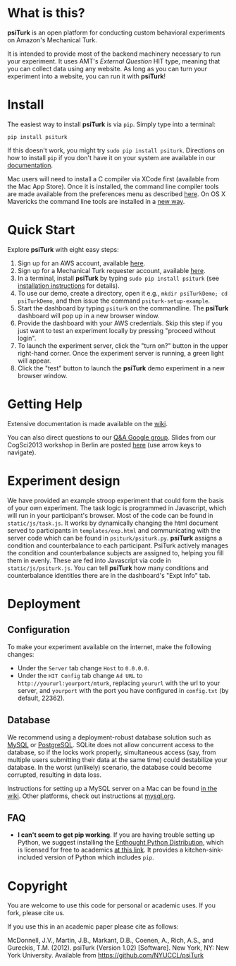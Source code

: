 What is this?
============

**psiTurk** is an open platform for conducting custom behavioral experiments on
Amazon's Mechanical Turk. 

It is intended to provide most of the backend machinery necessary to run your
experiment. It uses AMT's _External Question_ HIT type, meaning that you can
collect data using any website. As long as you can turn your experiment into a
website, you can run it with **psiTurk**!

Install
=======

The easiest way to install **psiTurk** is via `pip`.
Simply type into a terminal:

    pip install psiturk 

If this doesn't work, you might try `sudo pip install psiturk`.  Directions
on how to install `pip` if you don't have it on your system are available in 
our [documentation](https://github.com/NYUCCL/psiTurk/wiki/Getting-psiTurk-installed-on-your-computer#installation-steps).

Mac users will need to install a C compiler via XCode first (available from the Mac App Store).
Once it is installed, the command line compiler tools are made available from the preferences 
menu as described [here](http://stackoverflow.com/a/9353468/62179).  On OS X Mavericks the
command line tools are installed in a [new way](http://stackoverflow.com/questions/18216865/how-to-install-command-line-tools-on-osx-mavericks).



Quick Start
===========

Explore **psiTurk** with eight easy steps:

  1. Sign up for an AWS account, available [here](http://aws.amazon.com/).
  2. Sign up for a Mechanical Turk requester account, available [here](https://requester.mturk.com/).
  3. In a terminal, install **psiTurk** by typing `sudo pip install psiturk` (see [installation instructions](https://github.com/NYUCCL/psiTurk/wiki/Getting-psiTurk-installed-on-your-computer) for details).
  4. To use our demo, create a directory, open it e.g., `mkdir psiTurkDemo; cd psiTurkDemo`, and then issue the command `psiturk-setup-example`.
  5. Start the dashboard by typing `psiturk` on the commandline. The **psiTurk** dashboard will pop up in a new browser window. 
  6. Provide the dashboard with your AWS credentials. Skip this step if you just want to test an experiment locally by pressing "proceed without login". 
  7. To launch the experiment server, click the "turn on?" button in the upper right-hand corner. Once the experiment server is running, a green light will appear. 
  8. Click the "test" button to launch the **psiTurk** demo experiment in a new browser window.  


Getting Help
============

Extensive documentation is made available on the [wiki](https://github.com/NYUCCL/psiTurk/wiki/).

You can also direct questions to our [Q&A Google group](https://groups.google.com/d/forum/psiturk).
Slides from our CogSci2013 workshop in Berlin are posted [here](http://gureckislab.org/cogsci_workshop/)
(use arrow keys to navigate).  


Experiment design
=================

We have provided an example stroop experiment that could form the basis of your
own experiment. The task logic is programmed in Javascript, which will run in
your participant's browser. Most of the code can be found in
`static/js/task.js`.  It works by dynamically changing the html document served
to participants in `templates/exp.html` and communicating with the server code
which can be found in `psiturk/psiturk.py`. **psiTurk** assigns a condition and
counterbalance to each participant. PsiTurk actively manages the condition and
counterbalance subjects are assigned to, helping you fill them in evenly. These
are fed into Javascript via code in `static/js/psiturk.js`. You can tell
**psiTurk** how many conditions and counterbalance identities there are in the
dashboard's "Expt Info" tab.

Deployment
==========

Configuration
------------
To make your experiment available on the internet, make the following changes:

 - Under the `Server` tab change `Host` to `0.0.0.0`. 
 - Under the `HIT Config` tab change `Ad URL` to
   `http://yoururl:yourport/mturk`, replacing `yoururl` with the url to your
   server, and `yourport` with the port you have configured in `config.txt` (by
   default, 22362).

Database
--------

We recommend using a deployment-robust database solution such as
[MySQL](http://www.mysql.org) or [PostgreSQL](http://www.postgresql.org).
SQLite does not allow concurrent access to the database, so if the locks work
properly, simultaneous access (say, from multiple users submitting their data
at the same time) could destabilize your database. In the worst (unlikely)
scenario, the database could become corrupted, resulting in data loss.

Instructions for setting up a MySQL server on a Mac can be found 
[in the wiki](https://github.com/NYUCCL/psiTurk/wiki/Macintosh-Configuration).
Other platforms, check out instructions at
[mysql.org](http://dev.mysql.com/doc/refman/5.5/en//installing.html).

FAQ
---

 * **I can't seem to get pip working**.  If you are having trouble setting up
   Python, we suggest installing the [Enthought Python
   Distribution](https://www.enthought.com/products/epd/), which is licensed
   for free to academics [at this
   link](https://www.enthought.com/products/canopy/academic/). It provides a
   kitchen-sink-included version of Python which includes `pip`.

Copyright
=========
You are welcome to use this code for personal or academic uses. If you fork,
please cite us.

If you use this in an academic paper please cite as follows:

McDonnell, J.V., Martin, J.B., Markant, D.B., Coenen, A., Rich, A.S., and Gureckis, T.M. 
(2012). psiTurk (Version 1.02) [Software]. New York, NY: New York University. 
Available from https://github.com/NYUCCL/psiTurk



